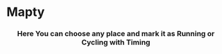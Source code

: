 # Mapty
<h3 align="center">Here You can choose any place and mark it as Running or Cycling with Timing</h3>
